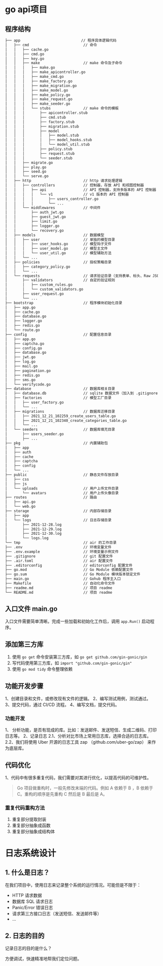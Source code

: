 
# go api项目

## 程序结构

```bash
├── app                            // 程序具体逻辑代码
│   ├── cmd                         // 命令
│   │   ├── cache.go
│   │   ├── cmd.go
│   │   ├── key.go
│   │   ├── make                    // make 命令及子命令
│   │   │   ├── make.go
│   │   │   ├── make_apicontroller.go
│   │   │   ├── make_cmd.go
│   │   │   ├── make_factory.go
│   │   │   ├── make_migration.go
│   │   │   ├── make_model.go
│   │   │   ├── make_policy.go
│   │   │   ├── make_request.go
│   │   │   ├── make_seeder.go
│   │   │   └── stubs               // make 命令的模板
│   │   │       ├── apicontroller.stub
│   │   │       ├── cmd.stub
│   │   │       ├── factory.stub
│   │   │       ├── migration.stub
│   │   │       ├── model
│   │   │       │   ├── model.stub
│   │   │       │   ├── model_hooks.stub
│   │   │       │   └── model_util.stub
│   │   │       ├── policy.stub
│   │   │       ├── request.stub
│   │   │       └── seeder.stub
│   │   ├── migrate.go
│   │   ├── play.go
│   │   ├── seed.go
│   │   └── serve.go
│   ├── http                        // http 请求处理逻辑
│   │   ├── controllers             // 控制器，存放 API 和视图控制器
│   │   │   ├── api                 // API 控制器，支持多版本的 API 控制器
│   │   │   │   └── v1              // v1 版本的 API 控制器
│   │   │   │       ├── users_controller.go
│   │   │   │       └── ...
│   │   └── middlewares             // 中间件
│   │       ├── auth_jwt.go
│   │       ├── guest_jwt.go
│   │       ├── limit.go
│   │       ├── logger.go
│   │       └── recovery.go
│   ├── models                      // 数据模型
│   │   ├── user                    // 单独的模型目录
│   │   │   ├── user_hooks.go       // 模型钩子文件
│   │   │   ├── user_model.go       // 模型主文件
│   │   │   └── user_util.go        // 模型辅助方法
│   │   └── ...
│   ├── policies                    // 授权策略目录
│   │   ├── category_policy.go
│   │   └── ...
│   └── requests                    // 请求验证目录（支持表单、标头、Raw JSON、URL Query）
│       ├── validators              // 自定的验证规则
│       │   ├── custom_rules.go
│       │   └── custom_validators.go
│       ├── user_request.go
│       └── ...
├── bootstrap                       // 程序模块初始化目录
│   ├── app.go
│   ├── cache.go
│   ├── database.go
│   ├── logger.go
│   ├── redis.go
│   └── route.go
├── config                          // 配置信息目录
│   ├── app.go
│   ├── captcha.go
│   ├── config.go
│   ├── database.go
│   ├── jwt.go
│   ├── log.go
│   ├── mail.go
│   ├── pagination.go
│   ├── redis.go
│   ├── sms.go
│   └── verifycode.go
├── database                        // 数据库相关目录
│   ├── database.db                 // sqlite 数据文件（加入到 .gitignore 中）
│   ├── factories                   // 模型工厂目录
│   │   ├── user_factory.go
│   │   └── ...
│   ├── migrations                  // 数据库迁移目录
│   │   ├── 2021_12_21_102259_create_users_table.go
│   │   ├── 2021_12_21_102340_create_categories_table.go
│   │   └── ...
│   └── seeders                     // 数据库填充目录
│       ├── users_seeder.go
│       ├── ...
├── pkg                             // 内置辅助包
│   ├── app
│   ├── auth
│   ├── cache
│   ├── captcha
│   ├── config
│   └── ...
├── public                          // 静态文件存放目录
│   ├── css
│   ├── js
│   └── uploads                     // 用户上传文件目录
│       └── avatars                 // 用户上传头像目录
├── routes                          // 路由
│   ├── api.go
│   └── web.go
├── storage                         // 内部存储目录
│   ├── app
│   └── logs                        // 日志存储目录
│       ├── 2021-12-28.log
│       ├── 2021-12-29.log
│       ├── 2021-12-30.log
│       └── logs.log
└── tmp                             // air 的工作目录
├── .env                            // 环境变量文件
├── .env.example                    // 环境变量示例文件
├── .gitignore                      // git 配置文件
├── .air.toml                       // air 配置文件
├── .editorconfig                   // editorconfig 配置文件
├── go.mod                          // Go Module 依赖配置文件
├── go.sum                          // Go Module 模块版本锁定文件
├── main.go                         // Gohub 程序主入口
├── Makefile                        // 自动化命令文件
├── readme.md                       // 项目 readme
└── README.md                       // 项目 readme
```

## 入口文件 main.go

入口文件需要简单清晰。完成一些加载和初始化工作后，调用 `app.Run()` 启动程序。

## 添加第三方库

1. 使用 `go get` 命令安装第三方库，如 `go get github.com/gin-gonic/gin`
2. 写代码使用第三方库，如 `import "github.com/gin-gonic/gin"`
3. 使用 `go mod tidy` 命令整理依赖

## 功能开发步骤

1、创建目录和文件，或修改现有文件的逻辑。
2、编写测试用例，测试通过。
3、提交代码，通过 CI/CD 流程。
4、编写文档，提交代码。

### 功能开发
1、 分析功能，是否有现成的库。比如：发送邮件、发送短信、生成二维码、打印日志等。
2、记录日志
  2.1、分析对比市场上常用日志库，选择合适的日志库。
  2.2、我们将使用 Uber 开源的日志工具 zap （github.com/uber-go/zap） 来作为底层库。

## 代码优化

1、代码中有很多重复代码，我们需要对其进行优化，以提高代码的可维护性。
> Go 项目做重构时，一般先修改末端的代码。例如 A 依赖于 B ，B 依赖于 C。重构的顺序是先重构 C 然后是 B 最后是 A。
>
### 重复代码重构方法

  1. 重复部分提取封装
  2. 重复部分抽象成函数
  3. 重复部分抽象成结构体

# 日志系统设计

## 1. 什么是日志？

在我们项目中，使用日志来记录整个系统的运行情况。可能但是不限于：

- HTTP 请求数据
- 数据库 SQL 请求日志
- Panic/Error 错误日志
- 请求第三方接口日志（发送短信、发送邮件等）
- …

## 2. 日志的目的

记录日志的目的是什么？

方便调试，快速精准地帮我们定位问题。

